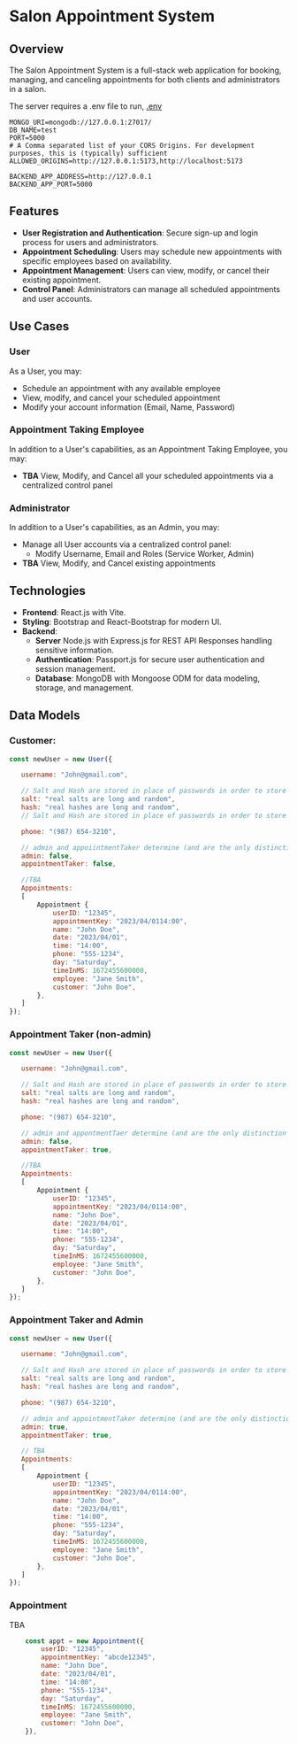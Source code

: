 # Salon Appointment System

## Overview

The Salon Appointment System is a full-stack web application for booking, managing, and canceling appointments for both clients and administrators in a salon. 

The server requires a .env file to run, [.env](./.env)
```
MONGO_URI=mongodb://127.0.0.1:27017/ 
DB_NAME=test 
PORT=5000
# A Comma separated list of your CORS Origins. For development purposes, this is (typically) sufficient
ALLOWED_ORIGINS=http://127.0.0.1:5173,http://localhost:5173 

BACKEND_APP_ADDRESS=http://127.0.0.1 
BACKEND_APP_PORT=5000 
```

## Features

- **User Registration and Authentication**: Secure sign-up and login process for users and administrators.
- **Appointment Scheduling**: Users may schedule new appointments with specific employees based on availability.
- **Appointment Management**: Users can view, modify, or cancel their existing appointment.
- **Control Panel**: Administrators can manage all scheduled appointments and user accounts.

## Use Cases

### User

As a User, you may:
- Schedule an appointment with any available employee
- View, modify, and cancel your scheduled appointment
- Modify your account information (Email, Name, Password)

### Appointment Taking Employee

In addition to a User's capabilities, as an Appointment Taking Employee, you may:
- **TBA** View, Modify, and Cancel all your scheduled appointments via a centralized control panel

### Administrator
In addition to a User's capabilities, as an Admin, you may:
- Manage all User accounts via a centralized control panel: 
    - Modify Username, Email and Roles (Service Worker, Admin)
- **TBA** View, Modify, and Cancel existing appointments

## Technologies

- **Frontend**: React.js with Vite.
- **Styling**: Bootstrap and React-Bootstrap for modern UI.
- **Backend**: 
    - **Server** Node.js with Express.js for REST API Responses handling sensitive information.
    - **Authentication**: Passport.js for secure user authentication and session management.
    - **Database**: MongoDB with Mongoose ODM for data modeling, storage, and management.

## Data Models

### Customer: 
 ```js
 const newUser = new User({

    username: "John@gmail.com",

    // Salt and Hash are stored in place of passwords in order to store an account's password securely
    salt: "real salts are long and random",
    hash: "real hashes are long and random",
    // Salt and Hash are stored in place of passwords in order to store an account's password securely

    phone: "(987) 654-3210",

    // admin and appoiintmentTaker determine (and are the only distinction between) whether or not a User is an administrator or appointment taker, respectively
    admin: false,
    appointmentTaker: false,

    //TBA
    Appointments: 
    [
        Appointment {
            userID: "12345",
            appointmentKey: "2023/04/0114:00",
            name: "John Doe",
            date: "2023/04/01",
            time: "14:00",
            phone: "555-1234",
            day: "Saturday",
            timeInMS: 1672455600000,
            employee: "Jane Smith",
            customer: "John Doe",
        },
    ]
});
```

### Appointment Taker (non-admin)
 ```js
 const newUser = new User({

    username: "John@gmail.com",

    // Salt and Hash are stored in place of passwords in order to store an account's password securely
    salt: "real salts are long and random",
    hash: "real hashes are long and random",

    phone: "(987) 654-3210",

    // admin and appontmentTaer determine (and are the only distinction between) whether or not a User is an administrator or appointment taker, respectively
    admin: false,
    appointmentTaker: true,

    //TBA
    Appointments: 
    [
        Appointment {
            userID: "12345",
            appointmentKey: "2023/04/0114:00",
            name: "John Doe",
            date: "2023/04/01",
            time: "14:00",
            phone: "555-1234",
            day: "Saturday",
            timeInMS: 1672455600000,
            employee: "Jane Smith",
            customer: "John Doe",
        },
    ]
});
```

### Appointment Taker and Admin
 ```js
 const newUser = new User({

    username: "John@gmail.com",

    // Salt and Hash are stored in place of passwords in order to store an account's password securely
    salt: "real salts are long and random",
    hash: "real hashes are long and random",

    phone: "(987) 654-3210",

    // admin and appointmentTaker determine (and are the only distinction between) whether or not a User is an administrator or appointment taker, respectively
    admin: true,
    appointmentTaker: true, 

    // TBA
    Appointments: 
    [
        Appointment {
            userID: "12345",
            appointmentKey: "2023/04/0114:00",
            name: "John Doe",
            date: "2023/04/01",
            time: "14:00",
            phone: "555-1234",
            day: "Saturday",
            timeInMS: 1672455600000,
            employee: "Jane Smith",
            customer: "John Doe",
        },
    ]
});
```

### Appointment 

TBA

```js
    const appt = new Appointment({
        userID: "12345",
        appointmentKey: "abcde12345",
        name: "John Doe",
        date: "2023/04/01",
        time: "14:00",
        phone: "555-1234",
        day: "Saturday",
        timeInMS: 1672455600000,
        employee: "Jane Smith",
        customer: "John Doe",
    }),
```

